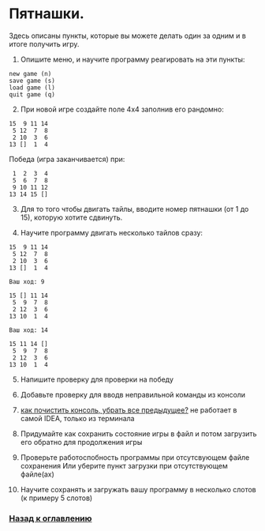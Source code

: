 # Пятнашки.

Здесь описаны пункты, которые вы можете делать один за одним и в итоге получить игру.

1. Опишите меню, и научите программу реагировать на эти пункты:

```
new game (n)
save game (s)
load game (l)
quit game (q) 
```

2. При новой игре создайте поле 4x4 заполнив его рандомно:

```
15  9 11 14
 5 12  7  8
 2 10  3  6
13 []  1  4
```

Победа (игра заканчивается) при:

```
 1  2  3  4
 5  6  7  8
 9 10 11 12
13 14 15 []
```

3. Для то того чтобы двигать тайлы, вводите номер пятнашки (от 1 до 15), которую хотите сдвинуть.
 
4. Научите программу двигать несколько тайлов сразу:

```
15  9 11 14
 5 12  7  8
 2 10  3  6
13 []  1  4

Ваш ход: 9

15 [] 11 14
 5  9  7  8
 2 12  3  6
13 10  1  4

Ваш ход: 14

15 11 14 []
 5  9  7  8
 2 12  3  6
13 10  1  4
```

5. Напишите проверку для проверки на победу

6. Добавьте проверку для вводв неправильной команды из консоли

7. [как почистить консоль, убрать все предыдущее?](https://stackoverflow.com/questions/2979383/java-clear-the-console)
   не работает в самой IDEA, только из терминала

8. Придумайте как сохранить состояние игры в файл и потом загрузить его обратно для продолжения игры

9. Проверьте работоспобность программы при отсутсвующем файле сохранения
    Или уберите пункт загрузки при отсутствующем файле(ах)

10. Научите сохранять и загружать вашу программу в несколько слотов (к примеру 5 слотов)

### [Назад к оглавлению](./README.md)